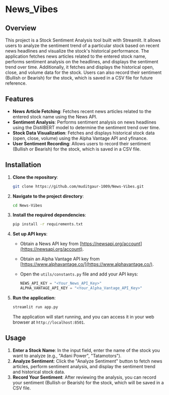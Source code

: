 # News_Vibes

## Overview

This project is a Stock Sentiment Analysis tool built with Streamlit. It allows users to analyze the sentiment trend of a particular stock based on recent news headlines and visualize the stock's historical performance. The application fetches news articles related to the entered stock name, performs sentiment analysis on the headlines, and displays the sentiment trend over time. Additionally, it fetches and displays the historical open, close, and volume data for the stock. Users can also record their sentiment (Bullish or Bearish) for the stock, which is saved in a CSV file for future reference.

## Features

- **News Article Fetching**: Fetches recent news articles related to the entered stock name using the News API.
- **Sentiment Analysis**: Performs sentiment analysis on news headlines using the DistilBERT model to determine the sentiment trend over time.
- **Stock Data Visualization**: Fetches and displays historical stock data (open, close, volume) using the Alpha Vantage API and yfinance.
- **User Sentiment Recording**: Allows users to record their sentiment (Bullish or Bearish) for the stock, which is saved in a CSV file.

## Installation

1. **Clone the repository**:

    ```bash
   git clone https://github.com/muditgaur-1009/News-Vibes.git
    ```

2. **Navigate to the project directory**:

    ```bash
    cd News-Vibes
    ```

3. **Install the required dependencies**:

    ```bash
    pip install -r requirements.txt
    ```

4. **Set up API keys**:

    - Obtain a News API key from [https://newsapi.org/account](https://newsapi.org/account).
    - Obtain an Alpha Vantage API key from [https://www.alphavantage.co/](https://www.alphavantage.co/).
    - Open the `utils/constants.py` file and add your API keys:

        ```python
        NEWS_API_KEY = "<Your_News_API_Key>"
        ALPHA_VANTAGE_API_KEY = "<Your_Alpha_Vantage_API_Key>"
        ```

5. **Run the application**:

    ```bash
    streamlit run app.py
    ```

    The application will start running, and you can access it in your web browser at `http://localhost:8501`.

## Usage

1. **Enter a Stock Name**: In the input field, enter the name of the stock you want to analyze (e.g., "Adani Power", "Tatamotors").
2. **Analyze Sentiment**: Click the "Analyze Sentiment" button to fetch news articles, perform sentiment analysis, and display the sentiment trend and historical stock data.
3. **Record Your Sentiment**: After reviewing the analysis, you can record your sentiment (Bullish or Bearish) for the stock, which will be saved in a CSV file.



